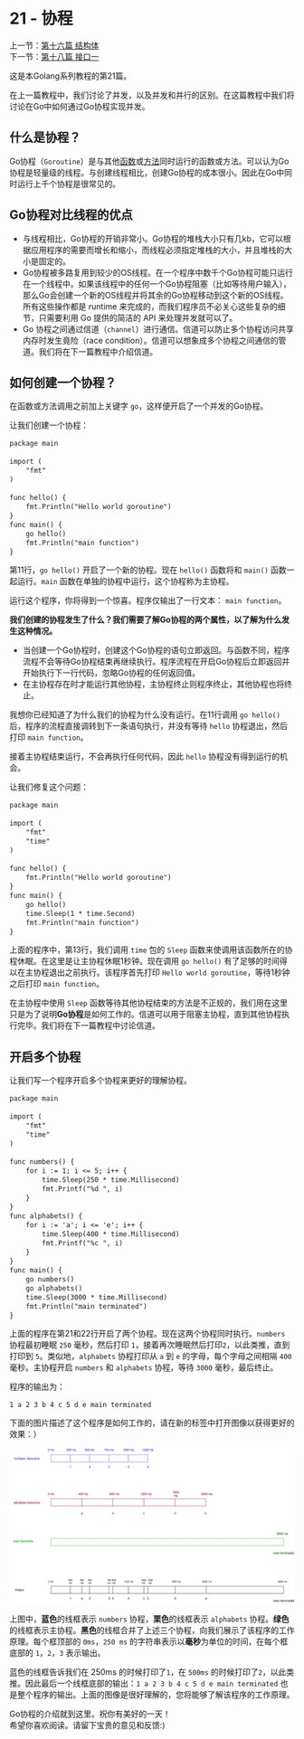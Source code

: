 
21 - 协程  
========================

上一节：[第十六篇 结构体](/docs/golang_tutorial_16.md)  
下一节：[第十八篇 接口一](/docs/golang_tutorial_18.md)  

这是本Golang系列教程的第21篇。   

在上一篇教程中，我们讨论了并发，以及并发和并行的区别。在这篇教程中我们将讨论在Go中如何通过Go协程实现并发。  

## 什么是协程？  

Go协程（`Goroutine`）是与其他[函数](/docs/golang_tutorial_6.md)或[方法](/docs/golang_tutorial_17.md)同时运行的函数或方法。可以认为Go协程是轻量级的线程。与创建线程相比，创建Go协程的成本很小。因此在Go中同时运行上千个协程是很常见的。   

## Go协程对比线程的优点  

* 与线程相比，Go协程的开销非常小。Go协程的堆栈大小只有几kb，它可以根据应用程序的需要而增长和缩小，而线程必须指定堆栈的大小，并且堆栈的大小是固定的。  
* Go协程被多路复用到较少的OS线程。在一个程序中数千个Go协程可能只运行在一个线程中。如果该线程中的任何一个Go协程阻塞（比如等待用户输入），那么Go会创建一个新的OS线程并将其余的Go协程移动到这个新的OS线程。所有这些操作都是 runtime 来完成的，而我们程序员不必关心这些复杂的细节，只需要利用 Go 提供的简洁的 API 来处理并发就可以了。  
* Go 协程之间通过信道（`channel`）进行通信。信道可以防止多个协程访问共享内存时发生竟险（race condition）。信道可以想象成多个协程之间通信的管道。我们将在下一篇教程中介绍信道。  

## 如何创建一个协程？   

在函数或方法调用之前加上关键字 `go`，这样便开启了一个并发的Go协程。  

让我们创建一个协程：  
```golang
package main

import (  
    "fmt"
)

func hello() {  
    fmt.Println("Hello world goroutine")
}
func main() {  
    go hello()
    fmt.Println("main function")
}
```

第11行，`go hello()` 开启了一个新的协程。现在 `hello()` 函数将和 `main()` 函数一起运行。`main` 函数在单独的协程中运行，这个协程称为主协程。  

运行这个程序，你将得到一个惊喜。程序仅输出了一行文本： `main function`。  

**我们创建的协程发生了什么？我们需要了解Go协程的两个属性，以了解为什么发生这种情况。**  

* 当创建一个Go协程时，创建这个Go协程的语句立即返回。与函数不同，程序流程不会等待Go协程结束再继续执行。程序流程在开启Go协程后立即返回并开始执行下一行代码，忽略Go协程的任何返回值。  
* 在主协程存在时才能运行其他协程，主协程终止则程序终止，其他协程也将终止。  

我想你已经知道了为什么我们的协程为什么没有运行。在11行调用 `go hello()`后，程序的流程直接调转到下一条语句执行，并没有等待 `hello` 协程退出，然后打印 `main function`。

接着主协程结束运行，不会再执行任何代码，因此 `hello` 协程没有得到运行的机会。  

让我们修复这个问题：  

```golang
package main

import (  
    "fmt"
    "time"
)

func hello() {  
    fmt.Println("Hello world goroutine")
}
func main() {  
    go hello()
    time.Sleep(1 * time.Second)
    fmt.Println("main function")
}
```

上面的程序中，第13行，我们调用 `time` 包的 `Sleep` 函数来使调用该函数所在的协程休眠。在这里是让主协程休眠1秒钟。现在调用 `go hello()` 有了足够的时间得以在主协程退出之前执行。该程序首先打印 `Hello world goroutine`，等待1秒钟之后打印 `main function`。  

在主协程中使用 `Sleep` 函数等待其他协程结束的方法是不正规的，我们用在这里只是为了说明**Go协程**是如何工作的。信道可以用于阻塞主协程，直到其他协程执行完毕。我们将在下一篇教程中讨论信道。  

## 开启多个协程  

让我们写一个程序开启多个协程来更好的理解协程。  

```golang
package main

import (  
    "fmt"
    "time"
)

func numbers() {  
    for i := 1; i <= 5; i++ {
        time.Sleep(250 * time.Millisecond)
        fmt.Printf("%d ", i)
    }
}
func alphabets() {  
    for i := 'a'; i <= 'e'; i++ {
        time.Sleep(400 * time.Millisecond)
        fmt.Printf("%c ", i)
    }
}
func main() {  
    go numbers()
    go alphabets()
    time.Sleep(3000 * time.Millisecond)
    fmt.Println("main terminated")
}
```

上面的程序在第21和22行开启了两个协程。现在这两个协程同时执行。`numbers` 协程最初睡眠 `250` 毫秒，然后打印 `1`，接着再次睡眠然后打印`2`，以此类推，直到打印到 `5`。类似地，`alphabets` 协程打印从 `a` 到 `e` 的字母，每个字母之间相隔 `400` 毫秒。主协程开启 `numbers` 和 `alphabets` 协程，等待 `3000` 毫秒，最后终止。  

程序的输出为：  

```golang
1 a 2 3 b 4 c 5 d e main terminated
```

下面的图片描述了这个程序是如何工作的，请在新的标签中打开图像以获得更好的效果：）  

![Goroutines-explained](../images/Goroutines-explained.png)   

上图中，**蓝色**的线框表示 `numbers` 协程，**栗色**的线框表示 `alphabets` 协程。**绿色**的线框表示主协程。**黑色**的线框合并了上述三个协程，向我们展示了该程序的工作原理。每个框顶部的 `0ms`，`250 ms` 的字符串表示以**毫秒**为单位的时间，在每个框底部的 `1`，`2`，`3` 表示输出。      

蓝色的线框告诉我们在 250ms 的时候打印了`1`，在 `500ms` 的时候打印了`2`，以此类推。因此最后一个线框底部的输出：`1 a 2 3 b 4 c 5 d e main terminated` 也是整个程序的输出。上面的图像是很好理解的，您将能够了解该程序的工作原理。  

Go协程的介绍就到这里。祝你有美好的一天！  
希望你喜欢阅读。请留下宝贵的意见和反馈:)  